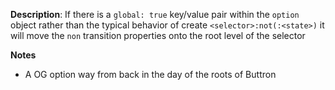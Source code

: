__Description__: If there is a `global: true` key/value pair within the `option` object rather than the typical behavior of create `<selector>:not(:<state>)` it will move the `non` transition properties onto the root level of the selector

__Notes__

+  A OG option way from back in the day of the roots of Buttron